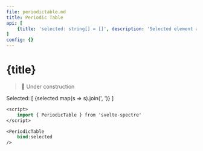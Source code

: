 ```yaml
---
file: periodictable.md
title: Periodic Table
api: [
	{title: 'selected: string[] = []', description: 'Selected element array output', variables: '[]'},
]
config: {}
---
```


<script>
    import { PeriodicTable } from '$lib'
    let selected = [];
</script>

# {title}

> 🚧 Under construction

<p>
    Selected: [ {selected.map(s => s).join(', ')} ]
</p>
<p>
    <PeriodicTable bind:selected/>
</p>

```sv
<script>
    import { PeriodicTable } from 'svelte-spectre'
</script>

<PeriodicTable
    bind:selected
/>
```
